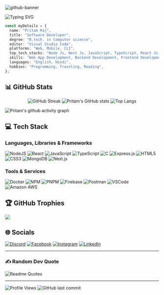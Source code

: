 ![github-banner](https://github.com/pritam707/image/blob/main/Banner.gif?raw=true)

![Typing SVG](https://readme-typing-svg.herokuapp.com?font=Fira+Code&pause=1000&random=false&width=435&lines=Node+Js+Developer;Backend+Developer;Full+Stack+Developer;Software+Developer)

```typescript
const myDetails = {
  name: "Pritam Raj",
  title: "Software Developer",
  degree: "B.tech. in Computer science",
  editor: "Visual Studio Code",
  platforms: "Web, Mobile, CLI",
  top_tech_stacks: "Node Js, Nest Js, JavaScript, TypeScript, React Js, MongoDB, SQL, Next.js, HTML, CSS",
  skills: "Web App Development, Backend Development, Frontend Development",
  languages: "English, Hindi",
  hobbies: "Programming, Traveling, Reading",
};
```

## 📊 GitHub Stats

<div align="center">
  
![GitHub Streak](http://github-readme-streak-stats.herokuapp.com?user=adsparkx-pritam-raj&theme=chartreuse-dark&hide_border=true&date_format=M%20j%5B%2C%20Y%5D) ![Pritam's GitHub stats](https://github-readme-stats.vercel.app/api?username=adsparkx-pritam-raj&theme=chartreuse-dark&hide_border=true&show_icons=true) ![Top Langs](https://github-readme-stats.vercel.app/api/top-langs/?username=adsparkx-pritam-raj&layout=compact&hide_border=true&theme=chartreuse-dark)

 </div>
  
<!-- Contribution Graph -->
![Pritam's github activity graph](https://github-readme-activity-graph.vercel.app/graph?username=adsparkx-pritam-raj&theme=github-compact)

<!-- Tech Stack -->

## 💻 Tech Stack

### Languages, Libraries & Frameworks

![NodeJS](https://img.shields.io/badge/node.js-6DA55F?style=for-the-badge&logo=node.js&logoColor=white) ![React](https://img.shields.io/badge/react-%2320232a.svg?style=for-the-badge&logo=react&logoColor=%2361DAFB) ![JavaScript](https://img.shields.io/badge/javascript-%23323330.svg?style=for-the-badge&logo=javascript&logoColor=%23F7DF1E) ![TypeScript](https://img.shields.io/badge/TypeScript-007ACC?style=for-the-badge&logo=typescript&logoColor=white) ![C](https://img.shields.io/badge/c-%2300599C.svg?style=for-the-badge&logo=c&logoColor=white)  ![Express.js](https://img.shields.io/badge/express.js-%23404d59.svg?style=for-the-badge&logo=express&logoColor=%2361DAFB) ![HTML5](https://img.shields.io/badge/html5-%23E34F26.svg?style=for-the-badge&logo=html5&logoColor=white) ![CSS3](https://img.shields.io/badge/css3-%231572B6.svg?style=for-the-badge&logo=css3&logoColor=white) ![MongoDB](https://img.shields.io/badge/MongoDB-%234ea94b.svg?style=for-the-badge&logo=mongodb&logoColor=white) ![Next.js](https://img.shields.io/badge/next.js-000000?style=for-the-badge&logo=nextdotjs&logoColor=white)

### Tools & Services

![Docker](https://img.shields.io/badge/Docker-2CA5E0?style=for-the-badge&logo=docker&logoColor=white) ![NPM](https://img.shields.io/badge/NPM-%23000000.svg?style=for-the-badge&logo=npm&logoColor=white) ![PNPM](https://img.shields.io/badge/pnpm-yellow?style=for-the-badge&logo=pnpm&logoColor=white) ![Firebase](https://img.shields.io/badge/firebase-%23039BE5.svg?style=for-the-badge&logo=firebase) ![Postman](https://img.shields.io/badge/Postman-FF6C37?style=for-the-badge&logo=postman&logoColor=white) ![VSCode](https://img.shields.io/badge/VSCode-0078D4?style=for-the-badge&logo=visual%20studio%20code&logoColor=white) ![Amazon AWS](https://img.shields.io/badge/Amazon_AWS-FF9900?style=for-the-badge&logo=amazonaws&logoColor=white)


<!-- GitHub Trophies -->

## 🏆 GitHub Trophies

![](https://github-profile-trophy.vercel.app/?username=adsparkx-pritam-raj&theme=discord&no-frame=true&no-bg=true&margin-w=4)

<!-- Socials -->

## 🌐 Socials

[![Discord](https://img.shields.io/badge/Discord-%237289DA.svg?logo=discord&logoColor=white&style=for-the-badge)](https://www.discordapp.com/users/pritam_raj) [![Facebook](https://img.shields.io/badge/Facebook-%231877F2.svg?logo=Facebook&logoColor=white&style=for-the-badge)](https://facebook.com/pritamkumarraj222) [![Instagram](https://img.shields.io/badge/Instagram-%23E4405F.svg?logo=Instagram&logoColor=white&style=for-the-badge)](https://instagram.com/primtam_raj) [![LinkedIn](https://img.shields.io/badge/LinkedIn-%230077B5.svg?logo=linkedin&logoColor=white&style=for-the-badge)](https://linkedin.com/in/pritamraj) 

<hr/>

<!-- Random Dev Quote -->

### ✍️ Random Dev Quote

![Readme Quotes](https://quotes-github-readme.vercel.app/api?type=horizontal&theme=chartreuse-dark&hide_border=true&show_icons=true)

<hr/>

<!-- Status -->

![Profile Views](https://komarev.com/ghpvc/?username=adsparkx-pritam-raj)
![GitHub last commit](https://img.shields.io/github/last-commit/adsparkx-pritam-raj/adsparkx-pritam-raj)
